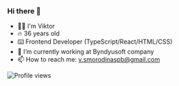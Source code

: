 ### Hi there 👋

- 👨‍🦱 I'm Viktor
- 🔥 36 years old
- ⌨️ Frontend Developer (TypeScript/React/HTML/CSS)
- 🔭 I’m currently working at Byndyusoft company
- 📫 How to reach me: v.smorodinaspb@gmail.com

![Profile views](https://gpvc.arturio.dev/SmorodinVik)
